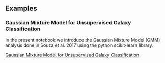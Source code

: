 ## Examples

### Gaussian Mixture Model for Unsupervised Galaxy Classification

In the present notebook we introduce the Gaussian Mixture Model (GMM) analysis done in Souza et al. 2017 using the python scikit-learn library.

[Gaussian Mixture Model for Unsupervised Galaxy Classification](GMM_Python.ipynb)